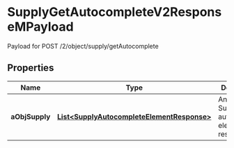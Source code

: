 

# SupplyGetAutocompleteV2ResponseMPayload

Payload for POST /2/object/supply/getAutocomplete

## Properties

| Name | Type | Description | Notes |
|------------ | ------------- | ------------- | -------------|
|**aObjSupply** | [**List&lt;SupplyAutocompleteElementResponse&gt;**](SupplyAutocompleteElementResponse.md) | An array of Supply autocomplete element response. |  |



